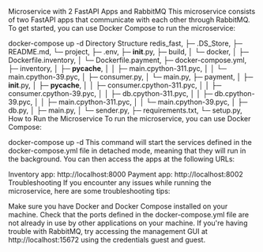 Microservice with 2 FastAPI Apps and RabbitMQ
This microservice consists of two FastAPI apps that communicate with each other through RabbitMQ. To get started, you can use Docker Compose to run the microservice:

docker-compose up -d
Directory Structure
redis_fast,
├─ .DS_Store,
├─ README.md,
└─ project,
   ├─ .env,
   ├─ __init__.py,
   ├─ build,
   │  └─ docker,
   │     ├─ Dockerfile.inventory,
   │     └─ Dockerfile.payment,
   ├─ docker-compose.yml,
   ├─ inventory,
   │  ├─ __pycache__,
   │  │  ├─ main.cpython-311.pyc,
   │  │  └─ main.cpython-39.pyc,
   │  ├─ consumer.py,
   │  └─ main.py,
   ├─ payment,
   │  ├─ __init__.py,
   │  ├─ __pycache__,
   │  │  ├─ consumer.cpython-311.pyc,
   │  │  ├─ consumer.cpython-39.pyc,
   │  │  ├─ db.cpython-311.pyc,
   │  │  ├─ db.cpython-39.pyc,
   │  │  ├─ main.cpython-311.pyc,
   │  │  └─ main.cpython-39.pyc,
   │  ├─ db.py,
   │  ├─ main.py,
   │  └─ sender.py,
   ├─ requirements.txt,
   └─ setup.py,
How to Run the Microservice
To run the microservice, you can use Docker Compose:

docker-compose up -d
This command will start the services defined in the docker-compose.yml file in detached mode, meaning that they will run in the background. You can then access the apps at the following URLs:

Inventory app: http://localhost:8000
Payment app: http://localhost:8002
Troubleshooting
If you encounter any issues while running the microservice, here are some troubleshooting tips:

Make sure you have Docker and Docker Compose installed on your machine.
Check that the ports defined in the docker-compose.yml file are not already in use by other applications on your machine.
If you're having trouble with RabbitMQ, try accessing the management GUI at http://localhost:15672 using the credentials guest and guest.
